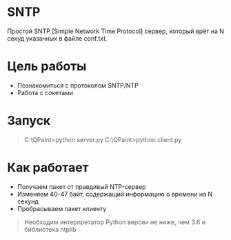 # SNTP
Простой SNTP [Simple Network Time Protocol] сервер, который врёт на N секуд указанных в файле conf.txt. 

# Цель работы
  - Познакомиться с протоколом SNTP/NTP
  - Работа с сокетами

# Запуск 
> C:\QPaint>python server.py
> C:\QPaint>python client.py


# Как работает

  - Получаем пакет от правдивый NTP-сервер
  - Изменяем 40-47 байт, содержащий информацию о времени на N секунд
  - Пробрасываем пакет клиенту

>Необходим интерпретатор Python версии не ниже, чем 3.6 и библиотека ntplib

